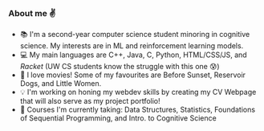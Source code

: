 ### About me :v:
  
- :books: I'm a second-year computer science student minoring in cognitive science. My interests are in ML and reinforcement learning models.  
- :computer: My main languages are C++, Java, C, Python, HTML/CSS/JS, and _Racket_ (UW CS students know the struggle with this one :cold_sweat:)
- :movie_camera: I love movies! Some of my favourites are Before Sunset, Reservoir Dogs, and Little Women.
- :bulb: I'm working on honing my webdev skills by creating my CV Webpage that will also serve as my project portfolio!
- 🌱 Courses I'm currently taking: Data Structures, Statistics, Foundations of Sequential Programming, and Intro. to Cognitive Science    
  
<!--
**tiffxnychiu/tiffxnychiu** is a ✨ _special_ ✨ repository because its `README.md` (this file) appears on your GitHub profile.
[![Tiffany's github stats](https://github-readme-stats.vercel.app/api?username=tiffxnychiu&theme=gruvbox&show_icons=true&hide=stars,prs&count_private=true)](https://github.com/anuraghazra/github-readme-stats)
[![Top Langs](https://github-readme-stats.vercel.app/api/top-langs/?username=tiffxnychiu&exclude_repo=shecares.space,GIF-to-ASCII&theme=gruvbox&layout=compact)](https://github.com/anuraghazra/github-readme-stats)

Here are some ideas to get you started:

- 🔭 I’m currently working on ...
- 🌱 I’m currently learning ...
- 👯 I’m looking to collaborate on ...
- 🤔 I’m looking for help with ...
- 💬 Ask me about ...
- 📫 How to reach me: ...
- 😄 Pronouns: ...
- ⚡ Fun fact: ...
-->
